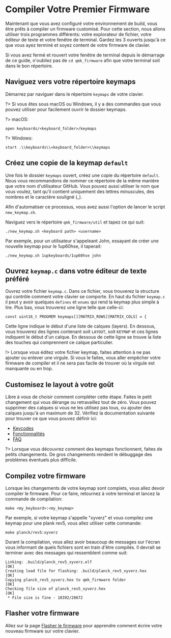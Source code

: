 # Compiler Votre Premier Firmware

Maintenant que vous avez configuré votre environnement de build, vous être prêts à compiler un firmware customisé. Pour cette section, nous allons utiliser trois programmes différents: votre explorateur de fichier, votre éditeur de texte et votre fenêtre de terminal. Gardez les 3 ouverts jusqu'à ce que vous ayez terminé et soyez content de votre firmware de clavier.

Si vous avez fermé et rouvert votre fenêtre de terminal depuis le démarrage de ce guide, n'oubliez pas de `cd qmk_firmware` afin que votre terminal soit dans le bon répertoire.

## Naviguez vers votre répertoire keymaps

Démarrez par naviguer dans le répertoire `keymaps` de votre clavier.

?> Si vous êtes sous macOS ou Windows, il y a des commandes que vous pouvez utiliser pour facilement ouvrir le dossier keymaps.

?> macOS:

    open keyboards/<keyboard_folder>/keymaps

?> Windows:

    start .\\keyboards\\<keyboard_folder>\\keymaps

## Créez une copie de la keymap `default`

Une fois le dossier `keymaps` ouvert, créez une copie du répertoire `default`. Nous vous recommandons de nommer ce répertoire de la même manière que votre nom d'utilisateur GitHub. Vous pouvez aussi utiliser le nom que vous voulez, tant qu'il contient uniquement des lettres minuscules, des nombres et le caractère souligné (_).

Afin d'automatiser ce processus, vous avez aussi l'option de lancer le script `new_keymap.sh`.

Naviguez vers le répertoire `qmk_firmware/util` et tapez ce qui suit:

```
./new_keymap.sh <keyboard path> <username>
```

Par exemple, pour un utilisateur s'appeleant John, essayant de créer une nouvelle keymap pour le 1up60hse, il taperait:

```
./new_keymap.sh 1upkeyboards/1up60hse john
```

## Ouvrez `keymap.c` dans votre éditeur de texte préféré

Ouvrez votre fichier `keymap.c`. Dans ce fichier, vous trouverez la structure qui contrôle comment votre clavier se comporte. En haut du fichier `keymap.c` il peut y avoir quelques `defines` et `enums` qui rend la keymap plus simple à lire. Plus bas, vous trouverez une ligne telle que celle-ci:

    const uint16_t PROGMEM keymaps[][MATRIX_ROWS][MATRIX_COLS] = {

Cette ligne indique le début d'une liste de calques (layers). En dessous, vous trouverez des lignes contenant soit `LAYOUT`, soit `KEYMAP` et ces lignes indiquent le début d'un calque. En dessous de cette ligne se trouve la liste des touches qui comprennent ce calque particulier.

!> Lorsque vous éditez votre fichier keymap, faites attention à ne pas ajouter ou enlever une virgule. Si vous le faites, vous aller empêcher votre firmware de compiler et il ne sera pas facile de trouver où la virgule est manquante ou en trop.

## Customisez le layout à votre goût

Libre à vous de choisir comment compléter cette étape. Faites le petit changement qui vous dérange ou retravaillez tout de zéro. Vous pouvez supprimer des calques si vous ne les utilisez pas tous, ou ajouter des calques jusqu'à un maximum de 32. Vérifiez la documentation suivante pour trouver ce que vous pouvez définir ici:

* [Keycodes](keycodes.md)
* [Fonctionnalités](features.md)
* [FAQ](faq.md)

?> Lorsque vous découvrez comment des keymaps fonctionnent, faites de petits changements. De gros changements rendent le débuggage des problèmes éventuels plus difficile.

## Compilez votre firmware

Lorsque les changements de votre keymap sont complets, vous allez devoir compiler le firmware. Pour ce faire, retournez à votre terminal et lancez la commande de compilation:

    make <my_keyboard>:<my_keymap>

Par exemple, si votre keymap s'appelle "xyverz" et vous compilez une keymap pour une plank rev5, vous allez utiliser cette commande:

    make planck/rev5:xyverz

Durant la compilation, vous allez avoir beaucoup de messages sur l'écran vous informant de quels fichiers sont en train d'être compilés. Il devrait se terminer avec des messages qui ressemblent comme suit:

```
Linking: .build/planck_rev5_xyverz.elf                                                              [OK]
Creating load file for flashing: .build/planck_rev5_xyverz.hex                                      [OK]
Copying planck_rev5_xyverz.hex to qmk_firmware folder                                               [OK]
Checking file size of planck_rev5_xyverz.hex                                                        [OK]
 * File size is fine - 18392/28672
```

## Flasher votre firmware

Allez sur la page [Flasher le firmware](fr-FR/newbs_flashing.md) pour apprendre comment écrire votre nouveau firmware sur votre clavier.

